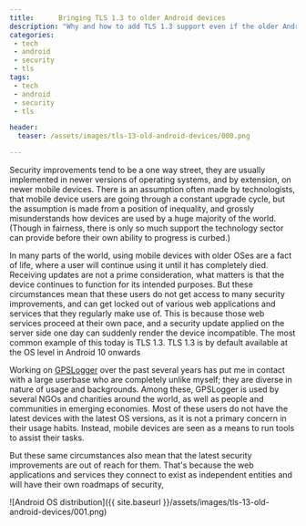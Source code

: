 ```yaml
---
title:      Bringing TLS 1.3 to older Android devices
description: "Why and how to add TLS 1.3 support even if the older Android devices have stopped receiving updates"
categories:
 - tech
 - android
 - security
 - tls
tags:
 - tech
 - android
 - security
 - tls

header: 
  teaser: /assets/images/tls-13-old-android-devices/000.png

---
```


Security improvements tend to be a one way street, they are usually implemented in newer versions of operating systems, and by extension, on newer mobile devices.  There is an assumption often made by technologists, that mobile device users are going through a constant upgrade cycle, but the assumption is made from a position of inequality, and grossly misunderstands how devices are used by a huge majority of the world.  (Though in fairness, there is only so much support the technology sector can provide before their own ability to progress is curbed.)

In many parts of the world, using mobile devices with older OSes are a fact of life, where a user will continue using it until it has completely died. Receiving updates are not a prime consideration, what matters is that the device continues to function for its intended purposes. But these circumstances mean that these users do not get access to many security improvements, and can get locked out of various web applications and services that they regularly make use of.  This is because those web services proceed at their own pace, and a security update applied on the server side one day can suddenly render the device incompatible. The most common example of this today is TLS 1.3.  TLS 1.3 is by default available at the OS level in Android 10 onwards



Working on [GPSLogger](https://gpslogger.app/) over the past several years has put me in contact with a large userbase who are completely unlike myself; they are diverse in nature of usage and backgrounds. Among these, GPSLogger is used by several NGOs and charities around the world, as well as people and communities in emerging economies.  Most of these users do not have the latest devices with the latest OS versions, as it is not a primary concern in their usage habits. Instead, mobile devices are seen as a means to run tools to assist their tasks.  

But these same circumstances also mean that the latest security improvements are out of reach for them.  That's because the web applications and services they connect to exist as independent entities and will have their own roadmaps of security, 

![Android OS distribution]({{ site.baseurl }}/assets/images/tls-13-old-android-devices/001.png)